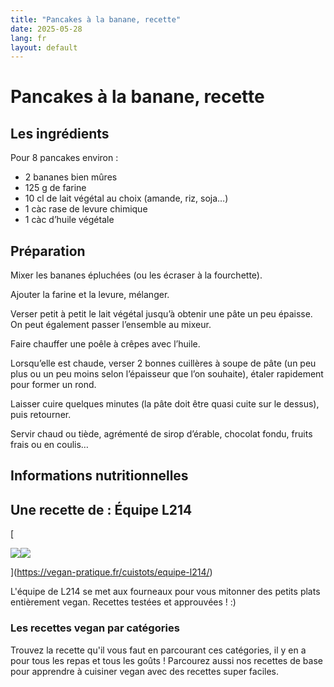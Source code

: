 ```yaml
---
title: "Pancakes à la banane, recette"
date: 2025-05-28
lang: fr
layout: default
---
```

# Pancakes à la banane, recette

## Les ingrédients

Pour 8 pancakes environ :

-   2 bananes bien mûres
-   125 g de farine
-   10 cl de lait végétal au choix (amande, riz, soja…)
-   1 càc rase de levure chimique
-   1 càc d’huile végétale

## Préparation

Mixer les bananes épluchées (ou les écraser à la fourchette).

Ajouter la farine et la levure, mélanger.

Verser petit à petit le lait végétal jusqu’à obtenir une pâte un peu épaisse. On peut également passer l’ensemble au mixeur.

Faire chauffer une poêle à crêpes avec l’huile.

Lorsqu’elle est chaude, verser 2 bonnes cuillères à soupe de pâte (un peu plus ou un peu moins selon l’épaisseur que l’on souhaite), étaler rapidement pour former un rond.

Laisser cuire quelques minutes (la pâte doit être quasi cuite sur le dessus), puis retourner.

Servir chaud ou tiède, agrémenté de sirop d’érable, chocolat fondu, fruits frais ou en coulis…

## Informations nutritionnelles

## Une recette de : Équipe L214

[

![](https://vegan-pratique.fr/wp-content/uploads/2016/07/logo-L214.jpg)![](https://vegan-pratique.fr/wp-content/uploads/2016/07/logo-L214.jpg)



](https://vegan-pratique.fr/cuistots/equipe-l214/)

L'équipe de L214 se met aux fourneaux pour vous mitonner des petits plats entièrement vegan. Recettes testées et approuvées ! :)

### Les recettes vegan par catégories

Trouvez la recette qu'il vous faut en parcourant ces catégories, il y en a pour tous les repas et tous les goûts ! Parcourez aussi nos recettes de base pour apprendre à cuisiner vegan avec des recettes super faciles.